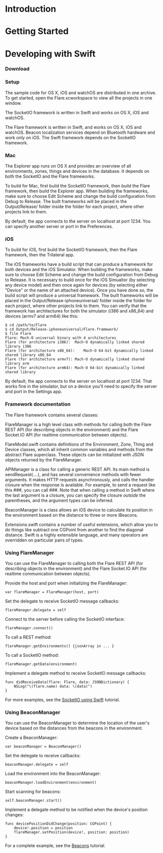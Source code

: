 # Introduction



# Getting Started



# Developing with Swift

### Download

### Setup

The sample code for OS X, iOS and watchOS are distributed in one archive. To get started, open the Flare.xcworkspace to view all the projects in one window. 

The SocketIO framework is written in Swift and works on OS X, iOS and watchOS. 

The Flare framework is written in Swift, and works on OS X, iOS and watchOS. Beacon localization services depend on Bluetooth hardware and work only on iOS. The Swift framework depends on the SocketIO framework. 

### Mac

The Explorer app runs on OS X and provides an overview of all environments, zones, things and devices in the database. It depends on both the SocketIO and the Flare frameworks. 

To build for Mac, first build the SocketIO framework, then build the Flare framework, then build the Explorer app. When building the frameworks, make sure to choose Edit Scheme and change the build configuration from Debug to Release. The built frameworks will be placed in the Output/Release/ folder inside the folder for each project, where other projects link to them. 

By default, the app connects to the server on localhost at port 1234. You can specify another server or port in the Preferences. 

### iOS

To build for iOS, first build the SocketIO framework, then the Flare framework, then the Trilateral app. 

The iOS frameworks have a build script that can produce a framework for both devices and the iOS Simulator. When building the frameworks, make sure to choose Edit Scheme and change the build configuration from Debug to Release. It is necessary to build once for the iOS Simualtor (by selecting any device model) and then once again for devices (by selecting either "Device" or the name of an attached device). Once you have done so, the build script will produce a universal framework. The built frameworks will be placed in the Output/Release-iphoneuniversal/ folder inside the folder for each project, where other projects link to them. You can verify that the framework has architectures for both the simulator (i386 and x86_64) and devices (armv7 and arm64) like this:

	$ cd /path/to/Flare 
	$ cd Output/Release-iphoneuniversal/Flare.framework/
	$ file Flare
	Flare: Mach-O universal binary with 4 architectures
	Flare (for architecture i386):	Mach-O dynamically linked shared library i386
	Flare (for architecture x86_64):	Mach-O 64-bit dynamically linked shared library x86_64
	Flare (for architecture armv7):	Mach-O dynamically linked shared library arm
	Flare (for architecture arm64):	Mach-O 64-bit dynamically linked shared library

By default, the app connects to the server on localhost at port 1234. That works fine in the simulator, but on a device you'll need to specify the server and port in the Settings app.

### Framework documentation 

The Flare framework contains several classes:

FlareManager is a high level class with methods for calling both the Flare REST API (for describing objects in the environment) and the Flare Socket.IO API (for realtime communication between objects). 

FlareModel.swift contains definitions of the Environment, Zone, Thing and Device classes, which all inherit common variables and methods from the abstract Flare superclass. These objects can be initialized with JSON objects returned by the FlareManager. 

APIManager is a class for calling a generic REST API. Its main method is sendRequest(....), and has several convenience methods with fewer arguments. It makes HTTP requests asynchronously, and calls the handler closure when the response is available. For example, to send a request like this ###, you can call ###. Note that when calling a method in Swift where the last argument is a closure, you can specify the closure _outside_ the parentheses, and the argument types can be inferred. 

BeaconManager is a class allows an iOS device to calculate its position in the environment based on the distance to three or more iBeacons. 

Extensions.swift contains a number of useful extensions, which allow you to do things like subtract one CGPoint from another to find the diagonal distance. Swift is a highly extensible language, and many operators are overridden on particular pairs of types. 

### Using FlareManager

You can use the FlareManager to calling both the Flare REST API (for describing objects in the environment) and the Flare Socket.IO API (for realtime communication between objects). 

Provide the host and port when initializing the FlareManager:

	var flareManager = FlareManager(host, port)
	
Set the delegate to receive SocketIO message callbacks:
	
	flareManager.delegate = self

Connect to the server before calling the SocketIO interface:

	flareManager.connect()
	
To call a REST method:

	flareManager.getEnvironments() {jsonArray in ... }
	
To call a SocketIO method:

	flareManager.getData(environment)
	
Implement a delegate method to receive SocketIO message callbacks:

	func didReceiveData(flare: Flare, data: JSONDictionary) {
        NSLog("\(flare.name) data: \(data)")
    }
	
For more examples, see the [SocketIO using Swift](tutorials/socketio-swift.html) tutorial.

### Using BeaconManager

You can use the BeaconManager to determine the location of the user's device based on the distances from the beacons in the environment.

Create a BeaconManager:

	var beaconManager = BeaconManager()
	
Set the delegate to receive callbacks:
	
	beaconManager.delegate = self

Load the environment into the BeaconManager:
        
    beaconManager.loadEnvironment(environment)

Start scanning for beacons:

	self.beaconManager.start()

Implement a delegate method to be notified when the device's position changes:

    func devicePositionDidChange(position: CGPoint) {
        device!.position = position
        flareManager.setPosition(device!, position: position)
    }

For a complete example, see the [Beacons](beacons.html) tutorial.
